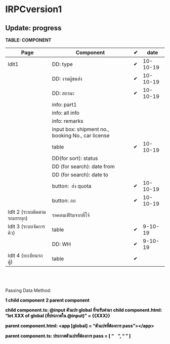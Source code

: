 # IRPCversion1

## Update: progress

**TABLE: COMPONENT**

| Page | Component | **<span class="colour" style="color:rgb(34, 34, 34)">**✔**</span>** | date |
| ---- | --------- | --- | ---- |
| ldlt1 | DD: type | **<span class="highlight" style="background-color:rgb(255, 255, 255)"><span class="colour" style="color:rgb(34, 34, 34)"><span class="font" style="font-family:Arial"><span class="size" style="font-size:10.5pt">✔</span></span></span></span>** | 10-10-19 |
|  | DD: งานผู้ขนส่ง | **<span class="highlight" style="background-color:rgb(255, 255, 255)"><span class="colour" style="color:rgb(34, 34, 34)"><span class="font" style="font-family:Arial"><span class="size" style="font-size:10.5pt">✔</span></span></span></span>** | 10-10-19 |
|  | DD: สถานะ | **<span class="highlight" style="background-color:rgb(255, 255, 255)"><span class="colour" style="color:rgb(34, 34, 34)"><span class="font" style="font-family:Arial"><span class="size" style="font-size:10.5pt">✔</span></span></span></span>** | 10-10-19 |
|  | info: part1 |  |  |
|  | info: all info |  |  |
|  | info: remarks |  |  |
|  | input box: shipment no., booking No., car license |  |  |
|  | table | **<span class="highlight" style="background-color:rgb(255, 255, 255)"><span class="colour" style="color:rgb(34, 34, 34)"><span class="font" style="font-family:Arial"><span class="size" style="font-size:10.5pt">✔</span></span></span></span>** | 10-10-19 |
|  | DD(for sort): status |  |  |
|  | DD (for search): date from |  |  |
|  | DD (for search): date to |  |  |
|  | button:  ส่ง quota | **<span class="highlight" style="background-color:rgb(255, 255, 255)"><span class="colour" style="color:rgb(34, 34, 34)"><span class="font" style="font-family:Arial"><span class="size" style="font-size:10.5pt">✔</span></span></span></span>** | 10-10-19 |
|  | button: ลบ | **<span class="highlight" style="background-color:rgb(255, 255, 255)"><span class="colour" style="color:rgb(34, 34, 34)"><span class="font" style="font-family:Arial"><span class="size" style="font-size:10.5pt">✔</span></span></span></span>** | 10-10-19 |
| ldlt 2 (ระบบติดตามรถบรรทุก) | รอคอนเฟิร์มจากพี่โจ้ |  |  |
| ldlt 3 (ระบบจัดการคิว) | table | **<span class="highlight" style="background-color:rgb(255, 255, 255)"><span class="colour" style="color:rgb(34, 34, 34)"><span class="font" style="font-family:Arial"><span class="size" style="font-size:10.5pt">✔</span></span></span></span>** | 9-10-19 |
|  | DD: WH | **<span class="highlight" style="background-color:rgb(255, 255, 255)"><span class="colour" style="color:rgb(34, 34, 34)"><span class="font" style="font-family:Arial"><span class="size" style="font-size:10.5pt">✔</span></span></span></span>** | 9-10-19 |
| ldlt 4 (ทะเบียนรถตู้) | table | **<span class="highlight" style="background-color:rgb(255, 255, 255)"><span class="colour" style="color:rgb(34, 34, 34)"><span class="font" style="font-family:Arial"><span class="size" style="font-size:10.5pt">✔</span></span></span></span>** |  |

<br>
<br>
<br>
Passing Data Method:

<span class="colour" style="color:rgb(0, 0, 0)">**1 child component**</span>
<span class="colour" style="color:rgb(0, 0, 0)">**2 parent component**</span>

<span class="colour" style="color:rgb(0, 0, 0)">**child component.ts: @input ตัวแปร global ที่จะรับค่ามา**</span>
<span class="colour" style="color:rgb(0, 0, 0)">**child component.html: “let XXX of global (ที่ประกาศใน @input)” = {{XXX}}**</span>

<span class="colour" style="color:rgb(0, 0, 0)">**parent component.html: \<app [global] = “ตัวแปรที่ต้องการ pass”>\</app>**</span>

<span class="colour" style="color:rgb(0, 0, 0)">**parent component.ts: ประกาศตัวแปรที่ต้องการ pass = [ “    ”, “ ” ]**</span>